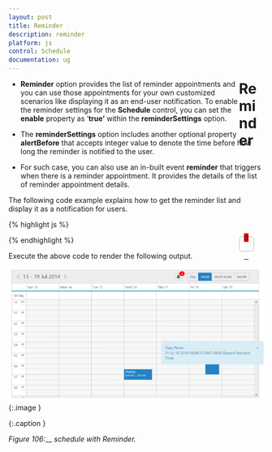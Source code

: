 ```yaml
---
layout: post
title: Reminder
description: reminder
platform: js
control: Schedule
documentation: ug
---
```


# Reminder

* **Reminder** option provides the list of reminder appointments and you can use those appointments for your own customized scenarios like displaying it as an end-user notification. To enable the reminder settings for the **Schedule** control, you can set the **enable** property as ‘**true’** within the **reminderSettings** option. 

* The **reminderSettings** option includes another optional property **alertBefore** that accepts integer value to denote the time before how long the reminder is notified to the user.

* For such case, you can also use an in-built event **reminder** that triggers when there is a reminder appointment. It provides the details of the list of reminder appointment details.

The following code example explains how to get the reminder list and display it as a notification for users.



{% highlight js %}

<!DOCTYPE html>
<html xmlns="http://www.w3.org/1999/xhtml">
<head>
<title>Schedule JS Reminder options</title>
</head>
<body>
<!-- For Reminder list div elements-->
<div id="reminder" class="media" data-content=" ">
<a class="pull-left" href="#" style="margin-top: 9px; outline: medium none;">
<div class="reminder-icon"></div>
<span id="reminderCount" class="badge badge-success pull-right">0</span>
</a>
</div>

<!-- Notification div element-->
<div class='notifications top-right'></div>

<!-- Schedule div element-->
<div style="float: left" id="Schedule1">
</div>
<div id="Schedule1"> </div>

<!-- Styles applied for the reminder list divs and notification -->
<style>
#reminderCount
{
position: relative;
min-width: 6px;
top: -36px;
left: 10px;
background-color: #FF0000;
}
#reminder
{
width: 50px;
height: 40px;
margin-top: 1px;
float: right;
}
.reminder-icon
{
background: url("../images/schedule/bell.png") no-repeat scroll 8px 6px rgba(0, 0, 0, 0);
border: 1px solid #BBBCBB;
height: 28px;
width: 28px;
border-radius: 6px;
}
.popover.bottom .arrow
{
margin-top: 0px;
}
.popover
{
width: 300px;
}
.outerDiv
{
border-bottom: 1px solid #BBBCBB;
padding-bottom: 5px;
}
.notifications.top-right
{
top: 25% !important;
}
</style>

<script type="text/javascript">
$(function () {
var dManager = ej.DataManager(window.Default).executeLocal(ej.Query().take(10));
$("#Schedule1").ejSchedule({
width: "100%",
height: "500px",
reminder: "ongetReminderList",
reminderSettings: {
enable: true
},
appointmentSettings: {
dataSource: dManager,
id: "Id",
subject: "Subject",
startTime: "StartTime",
endTime: "EndTime",
allDay: "AllDay",
recurrence: "Recurrence",
recurrenceRule: "RecurrenceRule"
}
});

//Append the reminder list to the Schedule header
$("#Schedule1").find("tr.e-scheduleheader td").first().append($("#reminder"));

// Reminder list load to the popover control
$("#reminder").popover({ placement: 'bottom' });

//popover content has been updated
$('#reminder').on('shown.bs.popover', function () {
if (parseInt($("#reminderCount").text()) == 0)
return false;
$(".popover-content").html($_remList);
$(".outerDiv .close").on("click", function () {
$(this).parents(".outerDiv").remove();
$_remList = $(".popover-content").html();
$("#reminderCount").html(parseInt($("#reminderCount").text()) - 1);
checkList();
});
$(".outerDiv").on("mouseover", function () {
$(this).find(".close").show();
});
$(".outerDiv").on("mouseout", function () {
$(this).find(".close").hide();
});
});
});

function checkList() {
if (parseInt($("#reminderCount").text()) == 0)
$("#reminderCount").hide();
else
$("#reminderCount").show();
}
var $_remList = "";

function ongetReminderList(args) {
$("#reminderCount").html(parseInt($("#reminderCount").text()) + 1);
checkList();
$_remList += "<div class='outerDiv'><span class='e-quicksubject'>" + args.reminderAppointment.Subject +
"</span><div class='e-quickstartendtime'>" + args.reminderAppointment.StartTime +
"</div><a class='close pull-right' href='#' style='margin-top: -56px;display: none;'>×</a></div>";
var notifiList = "<div><span class='e-quicksubject'>" + args.reminderAppointment.Subject +
"</span><div class='e-quickstartendtime'>" + args.reminderAppointment.StartTime +
"</div></div>";

// Show the notification div
$('.top-right').notify({
message: { html: notifiList },
type: "info",
fadeOut: {
enabled: false
}
}).show();
}
</script>
</body>
</html>



{% endhighlight %}



Execute the above code to render the following output.



![](Reminder_images/Reminder_img1.png)
{:.image }


{:.caption }


___Figure_ _106__:___ _schedule with_ _Reminder._



